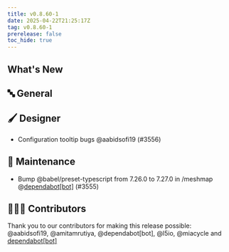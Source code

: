 ```yaml
---
title: v0.8.60-1
date: 2025-04-22T21:25:17Z
tag: v0.8.60-1
prerelease: false
toc_hide: true
---
```


## What's New
## 🔤 General
## 🖌️ Designer

- Configuration tooltip bugs @aabidsofi19 (#3556)

## 🧰 Maintenance

- Bump @babel/preset-typescript from 7.26.0 to 7.27.0 in /meshmap @[dependabot[bot]](https://github.com/apps/dependabot) (#3555)

## 👨🏽‍💻 Contributors

Thank you to our contributors for making this release possible:
@aabidsofi19, @amitamrutiya, @dependabot[bot], @l5io, @miacycle and [dependabot[bot]](https://github.com/apps/dependabot)
